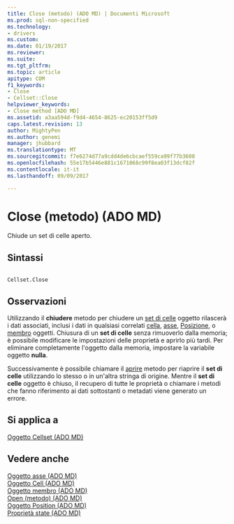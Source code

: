 ```yaml
---
title: Close (metodo) (ADO MD) | Documenti Microsoft
ms.prod: sql-non-specified
ms.technology:
- drivers
ms.custom: 
ms.date: 01/19/2017
ms.reviewer: 
ms.suite: 
ms.tgt_pltfrm: 
ms.topic: article
apitype: COM
f1_keywords:
- Close
- Cellset::Close
helpviewer_keywords:
- Close method [ADO MD]
ms.assetid: a3aa594d-f9d4-4654-8625-ec20153ff5d9
caps.latest.revision: 13
author: MightyPen
ms.author: genemi
manager: jhubbard
ms.translationtype: MT
ms.sourcegitcommit: f7e6274d77a9cdd4de6cbcaef559ca99f77b3608
ms.openlocfilehash: 55e17b5446e881c1671068c99f8ea03f13dcf82f
ms.contentlocale: it-it
ms.lasthandoff: 09/09/2017

---
```

# <a name="close-method-ado-md"></a>Close (metodo) (ADO MD)
Chiude un set di celle aperto.  
  
## <a name="syntax"></a>Sintassi  
  
```  
  
Cellset.Close  
```  
  
## <a name="remarks"></a>Osservazioni  
 Utilizzando il **chiudere** metodo per chiudere un [set di celle](../../../ado/reference/ado-md-api/cellset-object-ado-md.md) oggetto rilascerà i dati associati, inclusi i dati in qualsiasi correlati [cella](../../../ado/reference/ado-md-api/cell-object-ado-md.md), [asse](../../../ado/reference/ado-md-api/axis-object-ado-md.md), [Posizione](../../../ado/reference/ado-md-api/position-object-ado-md.md), o [membro](../../../ado/reference/ado-md-api/member-object-ado-md.md) oggetti. Chiusura di un **set di celle** senza rimuoverlo dalla memoria; è possibile modificare le impostazioni delle proprietà e aprirlo più tardi. Per eliminare completamente l'oggetto dalla memoria, impostare la variabile oggetto **nulla**.  
  
 Successivamente è possibile chiamare il [aprire](../../../ado/reference/ado-md-api/open-method-ado-md.md) metodo per riaprire il **set di celle** utilizzando lo stesso o in un'altra stringa di origine. Mentre il **set di celle** oggetto è chiuso, il recupero di tutte le proprietà o chiamare i metodi che fanno riferimento ai dati sottostanti o metadati viene generato un errore.  
  
## <a name="applies-to"></a>Si applica a  
 [Oggetto Cellset (ADO MD)](../../../ado/reference/ado-md-api/cellset-object-ado-md.md)  
  
## <a name="see-also"></a>Vedere anche  
 [Oggetto asse (ADO MD)](../../../ado/reference/ado-md-api/axis-object-ado-md.md)   
 [Oggetto Cell (ADO MD)](../../../ado/reference/ado-md-api/cell-object-ado-md.md)   
 [Oggetto membro (ADO MD)](../../../ado/reference/ado-md-api/member-object-ado-md.md)   
 [Open (metodo) (ADO MD)](../../../ado/reference/ado-md-api/open-method-ado-md.md)   
 [Oggetto Position (ADO MD)](../../../ado/reference/ado-md-api/position-object-ado-md.md)   
 [Proprietà state (ADO MD)](../../../ado/reference/ado-md-api/state-property-ado-md.md)
